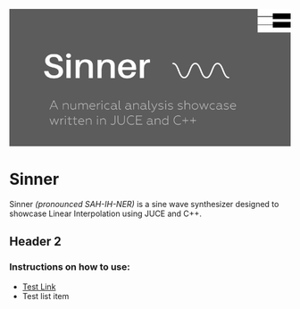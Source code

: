 ![](./Resources/img/git-banner.jpg)

# Sinner

Sinner _(pronounced SAH-IH-NER)_ is a sine wave synthesizer designed to showcase Linear Interpolation 
using JUCE and C++.
 
## Header 2
### Instructions on how to use:

* [Test Link](https://goo.gl)
* Test list item

